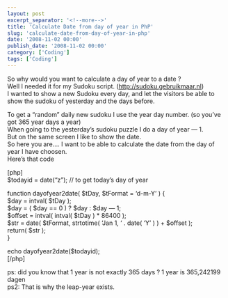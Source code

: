 ```yaml
---
layout: post
excerpt_separator: '<!--more-->'
title: 'Calculate Date from day of year in PhP'
slug: 'calculate-date-from-day-of-year-in-php'
date: '2008-11-02 00:00'
publish_date: '2008-11-02 00:00'
category: ['Coding']
tags: ['Coding']
---
```

So why would you want to calculate a day of year to a date ?  
Well I needed it for my Sudoku script. (<http://sudoku.gebruikmaar.nl>)  
I wanted to show a new Sudoku every day, and let the visitors be able to show
the sudoku of yesterday and the days before.  
  
To get a “random” daily new sudoku I use the year day number. (so you’ve got
365 year days a year)  
When going to the yesterday’s sudoku puzzle I do a day of year — 1.  
But on the same screen I like to show the date.  
So here you are…. I want to be able to calculate the date from the day of year
I have choosen.  
Here’s that code  
  
[php]  
$todayid = date(“z”); // to get today’s day of year  
  
function dayofyear2date( $tDay, $tFormat = ‘d-m-Y’ ) {  
$day = intval( $tDay );  
$day = ( $day == 0 ) ? $day : $day — 1;  
$offset = intval( intval( $tDay ) * 86400 );  
$str = date( $tFormat, strtotime( ‘Jan 1, ‘ . date( ‘Y’ ) ) + $offset );  
return( $str );  
}  
  
echo dayofyear2date($todayid);  
[/php]  
  
ps: did you know that 1 year is not exactly 365 days ? 1 year is 365,242199
dagen  
ps2: That is why the leap-year exists.

